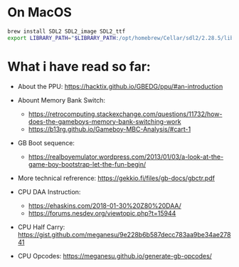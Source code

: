 # On MacOS
```bash
brew install SDL2 SDL2_image SDL2_ttf
export LIBRARY_PATH="$LIBRARY_PATH:/opt/homebrew/Cellar/sdl2/2.28.5/lib/"
```

# What i have read so far:
- About the PPU: https://hacktix.github.io/GBEDG/ppu/#an-introduction

- Abount Memory Bank Switch:
    - https://retrocomputing.stackexchange.com/questions/11732/how-does-the-gameboys-memory-bank-switching-work
    - https://b13rg.github.io/Gameboy-MBC-Analysis/#cart-1

- GB Boot sequence:
    - https://realboyemulator.wordpress.com/2013/01/03/a-look-at-the-game-boy-bootstrap-let-the-fun-begin/

- More technical refrerence: https://gekkio.fi/files/gb-docs/gbctr.pdf

- CPU DAA Instruction:
    - https://ehaskins.com/2018-01-30%20Z80%20DAA/
    - https://forums.nesdev.org/viewtopic.php?t=15944

- CPU Half Carry: https://gist.github.com/meganesu/9e228b6b587decc783aa9be34ae27841

- CPU Opcodes: https://meganesu.github.io/generate-gb-opcodes/
